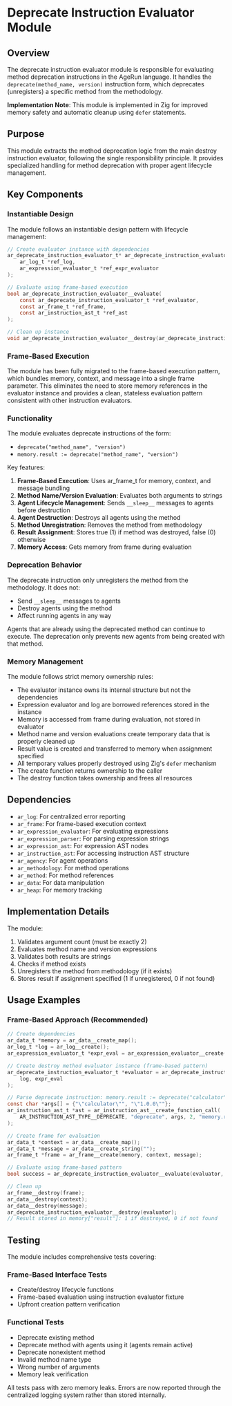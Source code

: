 # Deprecate Instruction Evaluator Module

## Overview

The deprecate instruction evaluator module is responsible for evaluating method deprecation instructions in the AgeRun language. It handles the `deprecate(method_name, version)` instruction form, which deprecates (unregisters) a specific method from the methodology.

**Implementation Note**: This module is implemented in Zig for improved memory safety and automatic cleanup using `defer` statements.

## Purpose

This module extracts the method deprecation logic from the main destroy instruction evaluator, following the single responsibility principle. It provides specialized handling for method deprecation with proper agent lifecycle management.

## Key Components

### Instantiable Design

The module follows an instantiable design pattern with lifecycle management:

```c
// Create evaluator instance with dependencies
ar_deprecate_instruction_evaluator_t* ar_deprecate_instruction_evaluator__create(
    ar_log_t *ref_log,
    ar_expression_evaluator_t *ref_expr_evaluator
);

// Evaluate using frame-based execution
bool ar_deprecate_instruction_evaluator__evaluate(
    const ar_deprecate_instruction_evaluator_t *ref_evaluator,
    const ar_frame_t *ref_frame,
    const ar_instruction_ast_t *ref_ast
);

// Clean up instance
void ar_deprecate_instruction_evaluator__destroy(ar_deprecate_instruction_evaluator_t *own_evaluator);
```

### Frame-Based Execution

The module has been fully migrated to the frame-based execution pattern, which bundles memory, context, and message into a single frame parameter. This eliminates the need to store memory references in the evaluator instance and provides a clean, stateless evaluation pattern consistent with other instruction evaluators.

### Functionality

The module evaluates deprecate instructions of the form:
- `deprecate("method_name", "version")`
- `memory.result := deprecate("method_name", "version")`

Key features:
1. **Frame-Based Execution**: Uses ar_frame_t for memory, context, and message bundling
2. **Method Name/Version Evaluation**: Evaluates both arguments to strings
3. **Agent Lifecycle Management**: Sends `__sleep__` messages to agents before destruction
4. **Agent Destruction**: Destroys all agents using the method
5. **Method Unregistration**: Removes the method from methodology
6. **Result Assignment**: Stores true (1) if method was destroyed, false (0) otherwise
7. **Memory Access**: Gets memory from frame during evaluation

### Deprecation Behavior

The deprecate instruction only unregisters the method from the methodology. It does not:
- Send `__sleep__` messages to agents
- Destroy agents using the method
- Affect running agents in any way

Agents that are already using the deprecated method can continue to execute. The deprecation only prevents new agents from being created with that method.

### Memory Management

The module follows strict memory ownership rules:
- The evaluator instance owns its internal structure but not the dependencies
- Expression evaluator and log are borrowed references stored in the instance
- Memory is accessed from frame during evaluation, not stored in evaluator
- Method name and version evaluations create temporary data that is properly cleaned up
- Result value is created and transferred to memory when assignment specified
- All temporary values properly destroyed using Zig's `defer` mechanism
- The create function returns ownership to the caller
- The destroy function takes ownership and frees all resources

## Dependencies

- `ar_log`: For centralized error reporting
- `ar_frame`: For frame-based execution context
- `ar_expression_evaluator`: For evaluating expressions
- `ar_expression_parser`: For parsing expression strings
- `ar_expression_ast`: For expression AST nodes
- `ar_instruction_ast`: For accessing instruction AST structure
- `ar_agency`: For agent operations
- `ar_methodology`: For method operations
- `ar_method`: For method references
- `ar_data`: For data manipulation
- `ar_heap`: For memory tracking

## Implementation Details

The module:
1. Validates argument count (must be exactly 2)
2. Evaluates method name and version expressions
3. Validates both results are strings
4. Checks if method exists
5. Unregisters the method from methodology (if it exists)
6. Stores result if assignment specified (1 if unregistered, 0 if not found)

## Usage Examples

### Frame-Based Approach (Recommended)

```c
// Create dependencies
ar_data_t *memory = ar_data__create_map();
ar_log_t *log = ar_log__create();
ar_expression_evaluator_t *expr_eval = ar_expression_evaluator__create(log, memory, NULL);

// Create destroy method evaluator instance (frame-based pattern)
ar_deprecate_instruction_evaluator_t *evaluator = ar_deprecate_instruction_evaluator__create(
    log, expr_eval
);

// Parse deprecate instruction: memory.result := deprecate("calculator", "1.0.0")
const char *args[] = {"\"calculator\"", "\"1.0.0\""};
ar_instruction_ast_t *ast = ar_instruction_ast__create_function_call(
    AR_INSTRUCTION_AST_TYPE__DEPRECATE, "deprecate", args, 2, "memory.result"
);

// Create frame for evaluation
ar_data_t *context = ar_data__create_map();
ar_data_t *message = ar_data__create_string("");
ar_frame_t *frame = ar_frame__create(memory, context, message);

// Evaluate using frame-based pattern
bool success = ar_deprecate_instruction_evaluator__evaluate(evaluator, frame, ast);

// Clean up
ar_frame__destroy(frame);
ar_data__destroy(context);
ar_data__destroy(message);
ar_deprecate_instruction_evaluator__destroy(evaluator);
// Result stored in memory["result"]: 1 if destroyed, 0 if not found
```

## Testing

The module includes comprehensive tests covering:

### Frame-Based Interface Tests
- Create/destroy lifecycle functions
- Frame-based evaluation using instruction evaluator fixture
- Upfront creation pattern verification

### Functional Tests
- Deprecate existing method
- Deprecate method with agents using it (agents remain active)
- Deprecate nonexistent method
- Invalid method name type
- Wrong number of arguments
- Memory leak verification

All tests pass with zero memory leaks. Errors are now reported through the centralized logging system rather than stored internally.